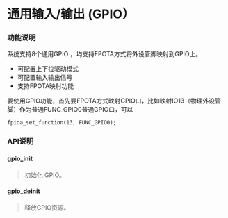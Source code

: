 # 通用输入/输出 (GPIO）

### 功能说明

系统支持8个通用GPIO ，均支持FPOTA方式将外设管脚映射到GPIO上。

- 可配置上下拉驱动模式
- 可配置输入输出信号
- 支持FPOTA映射功能

要使用GPIO功能，首先要FPOTA方式映射GPIO口，比如映射IO13（物理外设管脚）作为普通FUNC_GPIO0普通GPIO口，可以

```
fpioa_set_function(13, FUNC_GPIO0);
```

### API说明

#### gpio_init

> 初始化 GPIO。

#### gpio_deinit

> 释放GPIO资源。

